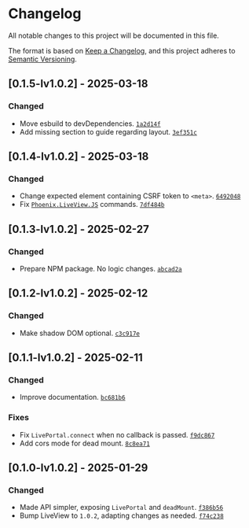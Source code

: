 # Changelog

All notable changes to this project will be documented in this file.

The format is based on [Keep a Changelog](https://keepachangelog.com/en/1.1.0/),
and this project adheres to [Semantic Versioning](https://semver.org/spec/v2.0.0.html).

## [0.1.5-lv1.0.2] - 2025-03-18

### Changed

- Move esbuild to devDependencies. [`1a2d14f`](https://github.com/doofinder/live_view_portal/commit/1a2d14f6220c26631be4848d45807db8a3adf732)
- Add missing section to guide regarding layout. [`3ef351c`](https://github.com/doofinder/live_view_portal/commit/3ef351c66df53c2324edbeb89a538a3702d8f59e)


## [0.1.4-lv1.0.2] - 2025-03-18

### Changed

- Change expected element containing CSRF token to `<meta>`. [`6492048`](https://github.com/doofinder/live_view_portal/commit/6492048bcca7c6a6c204a13eb5275b0b49ff4527)
- Fix [`Phoenix.LiveView.JS`](https://hexdocs.pm/phoenix_live_view/Phoenix.LiveView.JS.html) commands. [`7df484b`](https://github.com/doofinder/live_view_portal/commit/7df484b61b95636754544b88be080cb27225189f)

## [0.1.3-lv1.0.2] - 2025-02-27

### Changed

- Prepare NPM package. No logic changes. [`abcad2a`](https://github.com/doofinder/live_view_portal/commit/abcad2a09867b30c5bccd8592638afab456225c2) 

## [0.1.2-lv1.0.2] - 2025-02-12

### Changed

- Make shadow DOM optional. [`c3c917e`](https://github.com/doofinder/live_view_portal/commit/c3c917e141b341c52a85e7beb3551d56818593ad)

## [0.1.1-lv1.0.2] - 2025-02-11

### Changed

- Improve documentation. [`bc681b6`](https://github.com/doofinder/live_view_portal/commit/bc681b691f16848f4a7d3db21ea0067403a3c99f)

### Fixes

- Fix `LivePortal.connect` when no callback is passed. [`f9dc867`](https://github.com/doofinder/live_view_portal/commit/f9dc867eaa45bcac2684f0aa8316f58b14bdf3f3)
- Add cors mode for dead mount. [`8c8ea71`](https://github.com/doofinder/live_view_portal/commit/8c8ea714063ef27db7194138287114b9f76b9158)

## [0.1.0-lv1.0.2] - 2025-01-29

### Changed

- Made API simpler, exposing `LivePortal` and `deadMount`. [`f386b56`](https://github.com/doofinder/live_view_portal/commit/f386b56a433a59191dfc846f88aa213cef14cc10)
- Bump LiveView to `1.0.2`, adapting changes as needed. [`f74c238`](https://github.com/doofinder/live_view_portal/commit/f74c23864963ff75b60b9fac03fe4c2328deaa80)
